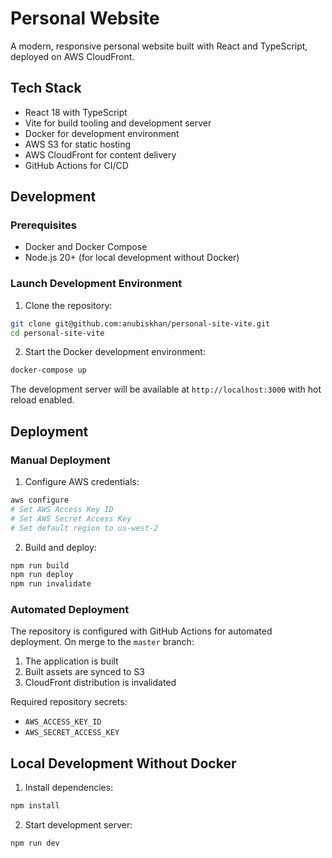 # Personal Website

A modern, responsive personal website built with React and TypeScript, deployed on AWS CloudFront.

## Tech Stack

- React 18 with TypeScript
- Vite for build tooling and development server
- Docker for development environment
- AWS S3 for static hosting
- AWS CloudFront for content delivery
- GitHub Actions for CI/CD

## Development

### Prerequisites
- Docker and Docker Compose
- Node.js 20+ (for local development without Docker)

### Launch Development Environment

1. Clone the repository:
```bash
git clone git@github.com:anubiskhan/personal-site-vite.git
cd personal-site-vite
```

2. Start the Docker development environment:
```bash
docker-compose up
```

The development server will be available at `http://localhost:3000` with hot reload enabled.

## Deployment

### Manual Deployment

1. Configure AWS credentials:
```bash
aws configure
# Set AWS Access Key ID
# Set AWS Secret Access Key
# Set default region to us-west-2
```

2. Build and deploy:
```bash
npm run build
npm run deploy
npm run invalidate
```

### Automated Deployment

The repository is configured with GitHub Actions for automated deployment. On merge to the `master` branch:
1. The application is built
2. Built assets are synced to S3
3. CloudFront distribution is invalidated

Required repository secrets:
- `AWS_ACCESS_KEY_ID`
- `AWS_SECRET_ACCESS_KEY`

## Local Development Without Docker

1. Install dependencies:
```bash
npm install
```

2. Start development server:
```bash
npm run dev
```
